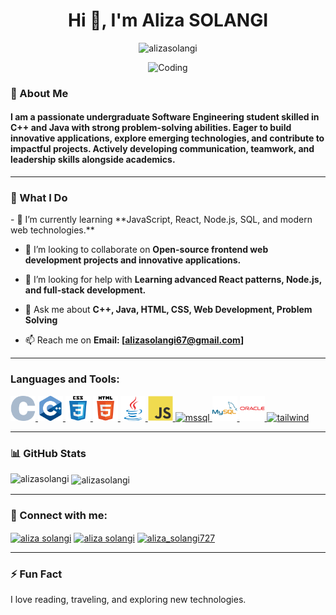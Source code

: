 <h1 align="center">Hi 👋, I'm Aliza SOLANGI</h1>
<p align="center"> <img src="https://komarev.com/ghpvc/?username=alizasolangi&label=Profile%20views&color=0e75b6&style=flat" alt="alizasolangi" /> </p>

<p align="center">
  <img alt="Coding" width="600" src="https://media4.giphy.com/media/v1.Y2lkPTc5MGI3NjExeXNnaXo2a3hqYW9zYmRtYW8xMWttOGhzMjJ2M2hoanQyaGFmaGVtdiZlcD12MV9pbnRlcm5hbF9naWZfYnlfaWQmY3Q9Zw/L1R1tvI9svkIWwpVYr/giphy.gif">
</p>
<h3 align="left">💫 About Me</h3>
<h4 align="left">I am a passionate undergraduate Software Engineering student skilled in C++ and Java with strong problem-solving abilities. Eager to build innovative applications, explore emerging technologies, and contribute to impactful projects. Actively developing communication, teamwork, and leadership skills alongside academics.</h4>
<hr>


<h3>🚀 What I Do</h3>
- 🌱 I’m currently learning **JavaScript, React, Node.js, SQL, and modern web technologies.**

- 👯 I’m looking to collaborate on **Open-source frontend web development projects and innovative applications.**

- 🤝 I’m looking for help with **Learning advanced **React** patterns, **Node.js**, and full-stack development.**

- 💬 Ask me about **C++, Java, HTML, CSS,  Web Development, Problem Solving**

- 📫 Reach me on **Email: [alizasolangi67@gmail.com]**
<hr>



<h3 align="left">Languages and Tools:</h3>
<p align="left"> <a href="https://www.cprogramming.com/" target="_blank" rel="noreferrer"> <img src="https://raw.githubusercontent.com/devicons/devicon/master/icons/c/c-original.svg" alt="c" width="40" height="40"/> </a> <a href="https://www.w3schools.com/cpp/" target="_blank" rel="noreferrer"> <img src="https://raw.githubusercontent.com/devicons/devicon/master/icons/cplusplus/cplusplus-original.svg" alt="cplusplus" width="40" height="40"/> </a> <a href="https://www.w3schools.com/css/" target="_blank" rel="noreferrer"> <img src="https://raw.githubusercontent.com/devicons/devicon/master/icons/css3/css3-original-wordmark.svg" alt="css3" width="40" height="40"/> </a> <a href="https://www.w3.org/html/" target="_blank" rel="noreferrer"> <img src="https://raw.githubusercontent.com/devicons/devicon/master/icons/html5/html5-original-wordmark.svg" alt="html5" width="40" height="40"/> </a> <a href="https://www.java.com" target="_blank" rel="noreferrer"> <img src="https://raw.githubusercontent.com/devicons/devicon/master/icons/java/java-original.svg" alt="java" width="40" height="40"/> </a> <a href="https://developer.mozilla.org/en-US/docs/Web/JavaScript" target="_blank" rel="noreferrer"> <img src="https://raw.githubusercontent.com/devicons/devicon/master/icons/javascript/javascript-original.svg" alt="javascript" width="40" height="40"/> </a> <a href="https://www.microsoft.com/en-us/sql-server" target="_blank" rel="noreferrer"> <img src="https://www.svgrepo.com/show/303229/microsoft-sql-server-logo.svg" alt="mssql" width="40" height="40"/> </a> <a href="https://www.mysql.com/" target="_blank" rel="noreferrer"> <img src="https://raw.githubusercontent.com/devicons/devicon/master/icons/mysql/mysql-original-wordmark.svg" alt="mysql" width="40" height="40"/> </a> <a href="https://www.oracle.com/" target="_blank" rel="noreferrer"> <img src="https://raw.githubusercontent.com/devicons/devicon/master/icons/oracle/oracle-original.svg" alt="oracle" width="40" height="40"/> </a> <a href="https://tailwindcss.com/" target="_blank" rel="noreferrer"> <img src="https://www.vectorlogo.zone/logos/tailwindcss/tailwindcss-icon.svg" alt="tailwind" width="40" height="40"/> </a> </p>

<hr>
<h3 align="left">📊 GitHub Stats</h3>
<p><img align="left" src="https://github-readme-stats.vercel.app/api/top-langs?username=alizasolangi&show_icons=true&locale=en&layout=compact" alt="alizasolangi" /></p>

<p>&nbsp;<img align="center" src="https://github-readme-stats.vercel.app/api?username=alizasolangi&show_icons=true&locale=en" alt="alizasolangi" /></p>
<hr>
<h3 align="left">📲 Connect with me: </h3>
<p align="left">
<a href="https://linkedin.com/in/aliza solangi" target="blank"><img align="center" src="https://raw.githubusercontent.com/rahuldkjain/github-profile-readme-generator/master/src/images/icons/Social/linked-in-alt.svg" alt="aliza solangi" height="30" width="40" /></a>
<a href="https://fb.com/aliza solangi" target="blank"><img align="center" src="https://raw.githubusercontent.com/rahuldkjain/github-profile-readme-generator/master/src/images/icons/Social/facebook.svg" alt="aliza solangi" height="30" width="40" /></a>
<a href="https://instagram.com/aliza_solangi727" target="blank"><img align="center" src="https://raw.githubusercontent.com/rahuldkjain/github-profile-readme-generator/master/src/images/icons/Social/instagram.svg" alt="aliza_solangi727" height="30" width="40" /></a>
</p>
<hr>
<h3 align="left">⚡ Fun Fact</h3>
<p>I love reading, traveling, and exploring new technologies.</p>
